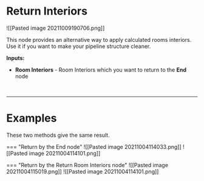 # **Return Interiors**

![[Pasted image 20211009190706.png]]

This node provides an alternative way to apply calculated rooms interiors. Use it if you want to make your pipeline structure  cleaner.  


**Inputs:**

- **Room Interiors** - Room Interiors which you want to return to the **End** node 

<br />

--------

# Examples 
These two methods give the same result.

=== "Return by the End node"
	![[Pasted image 20211004114033.png]]
	![[Pasted image 20211004114101.png]]

=== "Return by the Return Room Interiors node"
	![[Pasted image 20211004115019.png]]
	![[Pasted image 20211004114101.png]]


